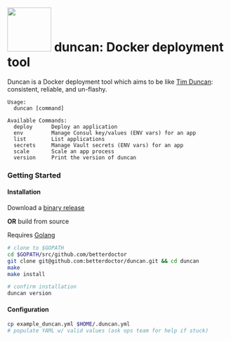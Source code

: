 <img src="https://s3.amazonaws.com/betterdoctor-images/1/SAS.svg" width="100"> duncan: Docker deployment tool
=============================================================================================================

Duncan is a Docker deployment tool which aims to be like [Tim Duncan](https://en.wikipedia.org/wiki/Tim_Duncan):
consistent, reliable, and un-flashy.

```
Usage:
  duncan [command]

Available Commands:
  deploy      Deploy an application
  env         Manage Consul key/values (ENV vars) for an app
  list        List applications
  secrets     Manage Vault secrets (ENV vars) for an app
  scale       Scale an app process
  version     Print the version of duncan
```

### Getting Started

#### Installation

Download a [binary release](https://github.com/betterdoctor/duncan/releases)

**OR** build from source

Requires [Golang](https://golang.org/)

```bash
# clone to $GOPATH
cd $GOPATH/src/github.com/betterdoctor
git clone git@github.com:betterdoctor/duncan.git && cd duncan
make
make install

# confirm installation
duncan version
```

#### Configuration

```bash
cp example_duncan.yml $HOME/.duncan.yml
# populate YAML w/ valid values (ask ops team for help if stuck)
```
